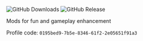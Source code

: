 ![GitHub Downloads](https://img.shields.io/github/downloads/boxden/CW-ModPack/total)
![GitHub Release](https://img.shields.io/github/v/release/boxden/CW-ModPack)

Mods for fun and gameplay enhancement

Profile code: `0195bed9-7b5e-8346-61f2-2e05651f91a3`